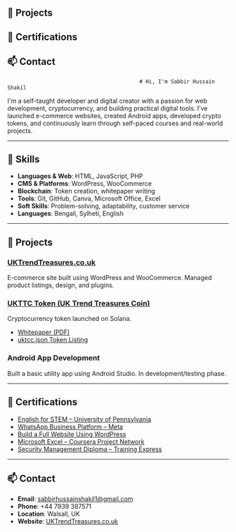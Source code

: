 ## 💼 Projects
## 📜 Certifications
## 📫 Contact
                                              # Hi, I'm Sabbir Hussain Shakil

I'm a self-taught developer and digital creator with a passion for web development, cryptocurrency, and building practical digital tools. I’ve launched e-commerce websites, created Android apps, developed crypto tokens, and continuously learn through self-paced courses and real-world projects.

---

## 🔧 Skills
- **Languages & Web**: HTML, JavaScript, PHP
- **CMS & Platforms**: WordPress, WooCommerce
- **Blockchain**: Token creation, whitepaper writing
- **Tools**: Git, GitHub, Canva, Microsoft Office, Excel
- **Soft Skills**: Problem-solving, adaptability, customer service
- **Languages**: Bengali, Sylheti, English

---

## 💼 Projects

### [UKTrendTreasures.co.uk](https://uktrendtreasures.co.uk)
E-commerce site built using WordPress and WooCommerce. Managed product listings, design, and plugins.

### [UKTTC Token (UK Trend Treasures Coin)](https://github.com/shakil43/UKTTC-Whitepaper)
Cryptocurrency token launched on Solana.
- [Whitepaper (PDF)](https://github.com/shakil43/UKTTC-Whitepaper/blob/main/UKTTC-Whitepaper.pdf)
- [uktcc.json Token Listing](https://github.com/shakil43/uktcc.json)

### Android App Development
Built a basic utility app using Android Studio. In development/testing phase.

---

## 📜 Certifications
- [English for STEM – University of Pennsylvania](https://coursera.org/verify/MEGUA289QAKF)
- [WhatsApp Business Platform – Meta](https://coursera.org/verify/UKNTXM3RV7XT)
- [Build a Full Website Using WordPress](https://coursera.org/verify/UH8F7J2GRN2R)
- [Microsoft Excel – Coursera Project Network](https://coursera.org/verify/UCXVHYLQCZJA)
- [Security Management Diploma – Training Express](https://coursera.org/verify/12784-47549-163574)

---

## 📫 Contact
- **Email**: sabbirhussainshakil1@gmail.com  
- **Phone**: +44 7939 387571  
- **Location**: Walsall, UK  
- **Website**: [UKTrendTreasures.co.uk](https://uktrendtreasures.co.uk)
